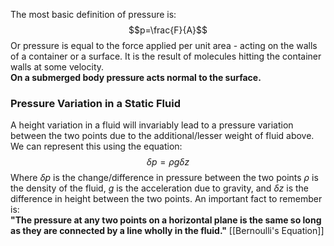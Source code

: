 The most basic definition of pressure is:
$$p=\frac{F}{A}$$
Or pressure is equal to the force applied per unit area - acting on the walls of a container or a surface. It is the result of molecules hitting the container walls at some velocity.
\
**On a submerged body pressure acts normal to the surface.**
### Pressure Variation in a Static Fluid
A height variation in a fluid will invariably lead to a pressure variation between the two points due to the additional/lesser weight of fluid above.
We can represent this using the equation:
$$\delta p =\rho g \delta z$$
Where $\delta p$ is the change/difference in pressure between the two points $\rho$ is the density of the fluid, $g$ is the acceleration due to gravity, and $\delta z$ is the difference in height between the two points.
An important fact to remember is:
\
**"The pressure at any two points on a horizontal plane is the same so long as they are connected by a line wholly in the fluid."**
[[Bernoulli's Equation]]